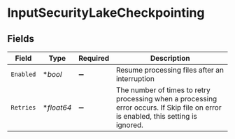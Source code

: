 # InputSecurityLakeCheckpointing


## Fields

| Field                                                                                                                              | Type                                                                                                                               | Required                                                                                                                           | Description                                                                                                                        |
| ---------------------------------------------------------------------------------------------------------------------------------- | ---------------------------------------------------------------------------------------------------------------------------------- | ---------------------------------------------------------------------------------------------------------------------------------- | ---------------------------------------------------------------------------------------------------------------------------------- |
| `Enabled`                                                                                                                          | **bool*                                                                                                                            | :heavy_minus_sign:                                                                                                                 | Resume processing files after an interruption                                                                                      |
| `Retries`                                                                                                                          | **float64*                                                                                                                         | :heavy_minus_sign:                                                                                                                 | The number of times to retry processing when a processing error occurs. If Skip file on error is enabled, this setting is ignored. |